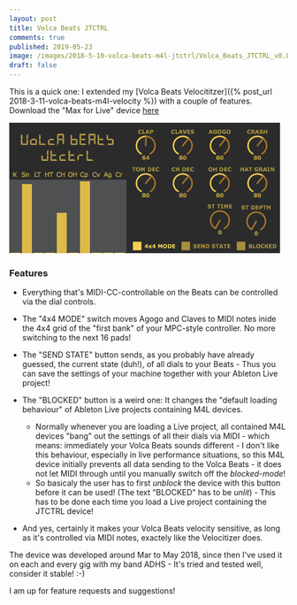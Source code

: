 ```yaml
---
layout: post
title: Volca Beats JTCTRL
comments: true
published: 2019-05-23
image: /images/2018-5-10-volca-beats-m4l-jtctrl/Volca_Beats_JTCTRL_v0.8.3.png
draft: false
---
```


This is a quick one: I extended my [Volca Beats Velocititzer]({% post_url 2018-3-11-volca-beats-m4l-velocity %}) with a couple of features.<br>
Download the "Max for Live" device [here](http://www.maxforlive.com/library/device/5479/volca-beats-jtctrl)<br>

![JTCTRL screenshot](/images/2018-5-10-volca-beats-m4l-jtctrl/Volca_Beats_JTCTRL_v0.8.3.png)

<a name="features"></a>
### Features

* Everything that's MIDI-CC-controllable on the Beats can be controlled via the dial controls.

* The "4x4 MODE" switch moves Agogo and Claves to MIDI notes inide the 4x4 grid of the "first bank" of your MPC-style controller. No more switching to the next 16 pads!

* The "SEND STATE" button sends, as you probably have already guessed, the current state (duh!), of all dials to your Beats - Thus you can save the settings of your machine together with your Ableton Live project!

* The "BLOCKED" button is a weird one: It changes the "default loading behaviour" of Ableton Live projects containing M4L devices.
    * Normally whenever you are loading a Live project, all contained M4L devices "bang" out the settings of all their dials via MIDI - which means: immediately your Volca Beats sounds different - I don't like this behaviour, especially in live performance situations, so this M4L device initially prevents all data sending to the Volca Beats - it does not let MIDI through until you manually switch off the _blocked-mode_!
    * So basicaly the user has to first _unblock_ the device with this button before it can be used! (The text "BLOCKED" has to be _unlit_) - This has to be done each time you load a Live project containing the JTCTRL device!

* And yes, certainly it makes your Volca Beats velocity sensitive, as long as it's controlled via MIDI notes, exactely like the Velocitizer does.

The device was developed around Mar to May 2018, since then I've used it on each and every gig with my band ADHS - It's tried and tested well, consider it stable! :-)

I am up for feature requests and suggestions!
